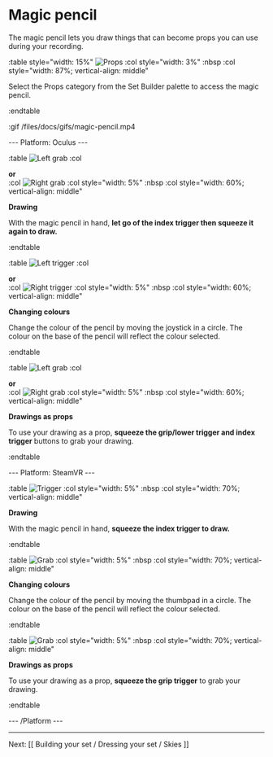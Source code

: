 # Magic pencil

The magic pencil lets you draw things that can become props you can use during your recording.

:table style="width: 15%"
	![Props](/files/docs/graphics/button_p-props.png)
:col style="width: 3%"
	:nbsp
:col style="width: 87%; vertical-align: middle"

Select the Props category from the Set Builder palette to access the magic pencil.

:endtable

:gif /files/docs/gifs/magic-pencil.mp4

--- Platform: Oculus ---

:table
	![Left grab](/files/docs/graphics/Oculus-touch_L-trigger_L-grip.png)
:col
	<div class="center middle"><b>or</b></div>
:col
	![Right grab](/files/docs/graphics/Oculus-touch_R-trigger-f_R-grip.png)
:col style="width: 5%"
	:nbsp
:col style="width: 60%; vertical-align: middle"

**Drawing**

With the magic pencil in hand, **let go of the index trigger then squeeze it again to draw.**

:endtable

:table
	![Left trigger](/files/docs/graphics/Oculus-touch_L-trigger_L-grip-L-joystick.png)
:col
	<div class="center middle"><b>or</b></div>
:col
	![Right trigger](/files/docs/graphics/Oculus-touch_R-grip-index-joy.png)
:col style="width: 5%"
	:nbsp
:col style="width: 60%; vertical-align: middle"

**Changing colours**

Change the colour of the pencil by moving the joystick in a circle.  The colour on the base of the pencil will reflect the colour selected.

:endtable

:table
	![Left grab](/files/docs/graphics/Oculus-touch-alt_L-trigger_L-grip.png)
:col
	<div class="center middle"><b>or</b></div>
:col
	![Right grab](/files/docs/graphics/Oculus-touch_R-trigger_R-grip.png)
:col style="width: 5%"
	:nbsp
:col style="width: 60%; vertical-align: middle"

**Drawings as props**

To use your drawing as a prop, **squeeze the grip/lower trigger and index trigger** buttons to grab your drawing.

:endtable

--- Platform: SteamVR ---

:table
	![Trigger](/files/docs/graphics/Vive_grip-f_trigger.png)
:col style="width: 5%"
	:nbsp
:col style="width: 70%; vertical-align: middle"

**Drawing**

With the magic pencil in hand, **squeeze the index trigger to draw.**

:endtable

:table
	![Grab](/files/docs/graphics/Vive_joystick-grip.png)
:col style="width: 5%"
	:nbsp
:col style="width: 70%; vertical-align: middle"

**Changing colours**

Change the colour of the pencil by moving the thumbpad in a circle.  The colour on the base of the pencil will reflect the colour selected.

:endtable

:table
	![Grab](/files/docs/graphics/Vive_grip.png)
:col style="width: 5%"
	:nbsp
:col style="width: 70%; vertical-align: middle"

**Drawings as props**

To use your drawing as a prop, **squeeze the grip trigger** to grab your drawing.

:endtable

--- /Platform ---

---

Next: [[ Building your set / Dressing your set / Skies ]]
